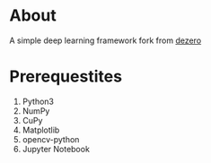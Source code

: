 # About
A simple deep learning framework fork from [dezero](https://github.com/oreilly-japan/deep-learning-from-scratch-3)

# Prerequestites
1. Python3
2. NumPy
3. CuPy
4. Matplotlib
5. opencv-python
6. Jupyter Notebook